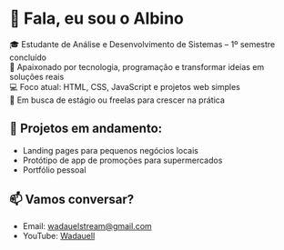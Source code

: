 # 👋 Fala, eu sou o Albino

🎓 Estudante de Análise e Desenvolvimento de Sistemas – 1º semestre concluído  
🧠 Apaixonado por tecnologia, programação e transformar ideias em soluções reais  
💻 Foco atual: HTML, CSS, JavaScript e projetos web simples  
🎯 Em busca de estágio ou freelas para crescer na prática

## 🚀 Projetos em andamento:
- Landing pages para pequenos negócios locais
- Protótipo de app de promoções para supermercados
- Portfólio pessoal

## 📫 Vamos conversar?
- Email: wadauelstream@gmail.com
- YouTube: [Wadauell](https://www.youtube.com/@Wadauell)
